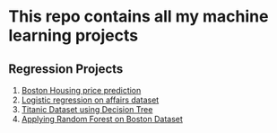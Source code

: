# This repo contains all my machine learning projects

## Regression Projects

1. [Boston Housing price prediction](https://github.com/tejasmohanayyar/machine-learning-projects/blob/master/linear%20regression%20boston%20data.ipynb)
2. [Logistic regression on affairs dataset](https://github.com/tejasmohanayyar/machine-learning-projects/tree/master/LogisticRegressionAssignment)
3. [Titanic Dataset using Decision Tree](https://github.com/tejasmohanayyar/machine-learning-projects/blob/master/DecisionTree%20assignment/Titanic%20Decision%20Tree.ipynb)
4. [Applying Random Forest on Boston Dataset](https://github.com/tejasmohanayyar/machine-learning-projects/blob/master/RandomForrestAssignment/Random%20Forrest%20on%20Boston%20Data.ipynb)
